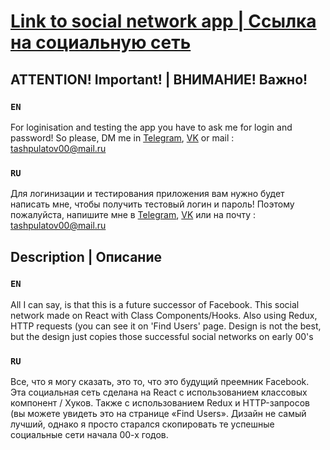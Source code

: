 # [Link to social network app | Ссылка на социальную сеть](https://nurik7.github.io/social-network/#/)

## ATTENTION! Important! | ВНИМАНИЕ! Важно! 
### `EN`
For loginisation and testing the app you have to ask me for login and password! So please, DM me in [Telegram](https://t.me/ahahahahahhahahah), [VK](https://vk.com/nurikt7) or mail : tashpulatov00@mail.ru
### `RU`
Для логинизации и тестирования приложения вам нужно будет написать мне, чтобы получить тестовый логин и пароль! Поэтому пожалуйста, напишите мне в [Telegram](https://t.me/ahahahahahhahahah), [VK](https://vk.com/nurikt7) или на почту : tashpulatov00@mail.ru

## Description | Описание
### `EN`
All I can say, is that this is a future successor of Facebook. This social network made on React with Class Components/Hooks. Also using Redux, HTTP requests (you can see it on 'Find Users' page. Design is not the best, but the design just copies those successful social networks on early 00's
### `RU`
Все, что я могу сказать, это то, что это будущий преемник Facebook. Эта социальная сеть сделана на React с использованием классовых компонент / Хуков. Также с использованием Redux и HTTP-запросов (вы можете увидеть это на странице «Find Users». Дизайн не самый лучший, однако я просто старался скопировать те успешные социальные сети начала 00-х годов.
